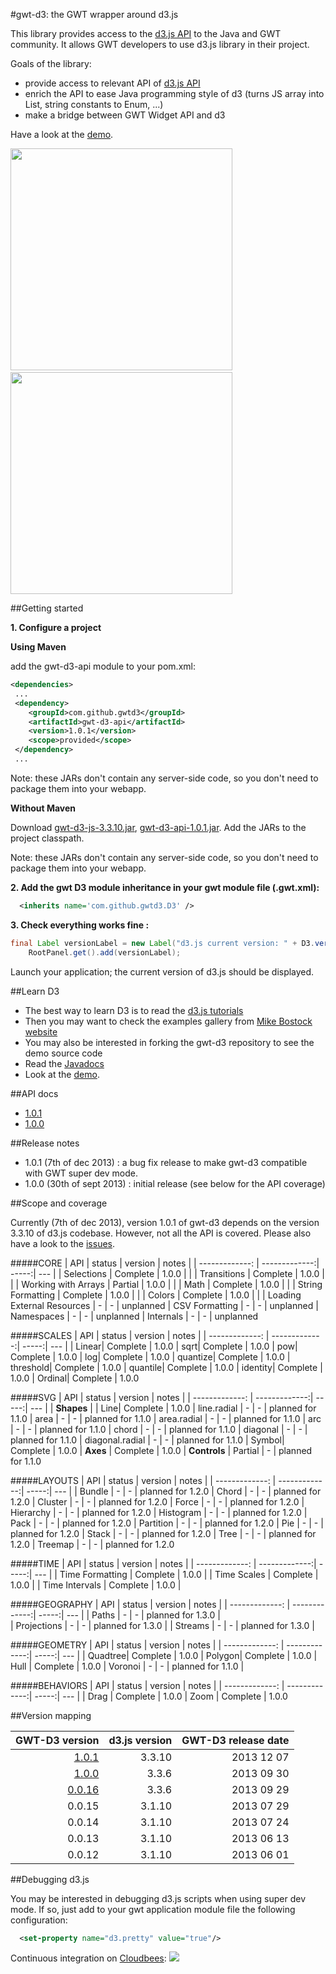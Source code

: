 #gwt-d3: the GWT wrapper around d3.js

This library provides access to the [d3.js API](http://d3js.org/) to the Java and GWT community.
It allows GWT developers to use d3.js library in their project.

Goals of the library:
- provide access to relevant API of [d3.js API](http://d3js.org/)
- enrich the API to ease Java programming style of d3 (turns JS array into List, string constants to Enum, ...)
- make a bridge between GWT Widget API and d3 

Have a look at the 
<a href="http://gwt-d3.appspot.com/">demo</a>.

 
<img src="http://gwtd3.github.io/gwt-d3/images/demo_chorddiagram.png" width="355px">
&nbsp;
<img src="http://gwtd3.github.io/gwt-d3/images/demo_lorenzsystem.png" width="355px"> 

##Getting started

**1. Configure a project**

**Using Maven**

add the gwt-d3-api module to your pom.xml:
```xml
<dependencies>
 ...
 <dependency>
 	<groupId>com.github.gwtd3</groupId>
 	<artifactId>gwt-d3-api</artifactId>
 	<version>1.0.1</version>
 	<scope>provided</scope>
 </dependency>
 ...
```

Note: these JARs don't contain any server-side code, so you don't need to package them into your webapp.

**Without Maven**

Download [gwt-d3-js-3.3.10.jar](http://central.maven.org/maven2/com/github/gwtd3/gwt-d3-js/3.3.10/gwt-d3-js-3.3.10.jar),
[gwt-d3-api-1.0.1.jar](http://central.maven.org/maven2/com/github/gwtd3/gwt-d3-api/1.0.1/gwt-d3-api-1.0.1.jar).
Add the JARs to the project classpath.

Note: these JARs don't contain any server-side code, so you don't need to package them into your webapp.

**2. Add the gwt D3 module inheritance in your gwt module file (.gwt.xml):**

```xml
  <inherits name='com.github.gwtd3.D3' />
```

**3. Check everything works fine :**
```java 
final Label versionLabel = new Label("d3.js current version: " + D3.version());
    RootPanel.get().add(versionLabel);
```

Launch your application; the current version of d3.js should be displayed.

##Learn D3

- The best way to learn D3 is to read the <a href="https://github.com/mbostock/d3/wiki/Tutorials">d3.js tutorials</a> 
- Then you may want to check the examples gallery from <a href="https://github.com/mbostock/d3/wiki/Gallery">Mike Bostock website</a>
- You may also be interested in forking the gwt-d3 repository to see the demo source code
- Read the <a href="http://gwtd3.github.io/gwt-d3/apidocs/1.0.1">Javadocs</a>
- Look at the <a href="http://gwt-d3.appspot.com/">demo</a>.

##API docs
* [1.0.1](http://gwtd3.github.io/gwt-d3/apidocs/1.0.1/)
* [1.0.0](http://gwtd3.github.io/gwt-d3/apidocs/1.0.0/)

##Release notes

- 1.0.1 (7th of dec 2013) : a bug fix release to make gwt-d3 compatible with GWT super dev mode.
- 1.0.0 (30th of sept 2013) : initial release (see below for the API coverage)



##Scope and coverage

Currently (7th of dec 2013), version 1.0.1 of gwt-d3 depends on the version 3.3.10 of d3.js codebase.
However, not all the API is covered. Please also have a look to the <a href="https://github.com/gwtd3/gwt-d3/issues?milestone=&page=1&state=open">issues</a>.

#####CORE
| API | status | version | notes |
| -------------: | -------------:| -----:| --- |
| Selections | Complete | 1.0.0 | |
| Transitions  | Complete | 1.0.0  | |
| Working with Arrays  | Partial | 1.0.0  | |
| Math  | Complete | 1.0.0  | |
| String Formatting | Complete | 1.0.0  | |
| Colors | Complete | 1.0.0  | |
| Loading External Resources | - | - | unplanned
| CSV Formatting | - | - | unplanned 
| Namespaces | - | - | unplanned 
| Internals | - | - | unplanned

#####SCALES
| API | status | version | notes |
| -------------: | -------------:| -----:| --- |
| Linear| Complete | 1.0.0
| sqrt| Complete | 1.0.0
| pow| Complete | 1.0.0
| log| Complete | 1.0.0
| quantize| Complete | 1.0.0
| threshold| Complete | 1.0.0
| quantile| Complete | 1.0.0
| identity| Complete | 1.0.0
| Ordinal| Complete | 1.0.0

#####SVG 
| API | status | version | notes |
| -------------: | -------------:| -----:| --- |
| **Shapes** |
| Line| Complete | 1.0.0
| line.radial | - | - | planned for 1.1.0
| area | - | - | planned for 1.1.0
| area.radial | - | - | planned for 1.1.0
| arc | - | - | planned for 1.1.0
| chord | - | - | planned for 1.1.0
| diagonal | - | - | planned for 1.1.0
| diagonal.radial | - | - | planned for 1.1.0
| Symbol| Complete | 1.0.0
| **Axes** | Complete | 1.0.0
| **Controls** | Partial | - | planned for 1.1.0

#####LAYOUTS
| API | status | version | notes |
| -------------: | -------------:| -----:| --- |
| Bundle | - | - | planned for 1.2.0
| Chord | - | - | planned for 1.2.0
| Cluster | - | - | planned for 1.2.0
| Force | - | - | planned for 1.2.0
| Hierarchy | - | - | planned for 1.2.0
| Histogram | - | - | planned for 1.2.0
| Pack | - | - | planned for 1.2.0
| Partition | - | - | planned for 1.2.0
| Pie | - | - | planned for 1.2.0
| Stack | - | - | planned for 1.2.0
| Tree | - | - | planned for 1.2.0
| Treemap | - | - | planned for 1.2.0


#####TIME
| API | status | version | notes |
| -------------: | -------------:| -----:| --- |
| Time Formatting | Complete | 1.0.0 |
| Time Scales | Complete | 1.0.0 |
| Time Intervals | Complete | 1.0.0 |

#####GEOGRAPHY
| API | status | version | notes |
| -------------: | -------------:| -----:| --- |
| Paths | - | - | planned for 1.3.0 |  
| Projections | - | - | planned for 1.3.0 | 
| Streams | - | - | planned for 1.3.0  | 

#####GEOMETRY
| API | status | version | notes |
| -------------: | -------------:| -----:| --- |
| Quadtree| Complete | 1.0.0
| Polygon| Complete | 1.0.0
| Hull | Complete | 1.0.0
| Voronoi | - | - | planned for 1.1.0 |

#####BEHAVIORS
| API | status | version | notes |
| -------------: | -------------:| -----:| --- |
| Drag | Complete | 1.0.0
| Zoom | Complete | 1.0.0



##Version mapping

| GWT-D3 version | d3.js version | GWT-D3 release date  |
| -------------: | -------------:| -----:|
| [1.0.1](http://central.maven.org/maven2/com/github/gwtd3/gwt-d3-api/1.0.1/)          | 3.3.10        | 2013 12 07  |
| [1.0.0](http://central.maven.org/maven2/com/github/gwtd3/gwt-d3-api/1.0.0/)          | 3.3.6         | 2013 09 30  |
| <a href="http://repository-gwt-d3.forge.cloudbees.com/release/com/github/gwtd3/gwt-d3-api/0.0.16/">0.0.16</a>          | 3.3.6         | 2013 09 29 |
| 0.0.15          | 3.1.10         | 2013 07 29 |
| 0.0.14          | 3.1.10         | 2013 07 24 |
| 0.0.13          | 3.1.10         | 2013 06 13 |
| 0.0.12          | 3.1.10         | 2013 06 01 |


##Debugging d3.js 

You may be interested in debugging d3.js scripts when using super dev mode. 
If so, just add to your gwt application module file the following configuration:
```xml
  <set-property name="d3.pretty" value="true"/>
```

Continuous integration on <a href="https://gwt-d3.ci.cloudbees.com/job/CI%20of%20gwt-d3/">Cloudbees</a>:
<a href='https://gwt-d3.ci.cloudbees.com/job/CI%20of%20gwt-d3/'><img src='https://gwt-d3.ci.cloudbees.com/buildStatus/icon?job=CI of gwt-d3'></a>
